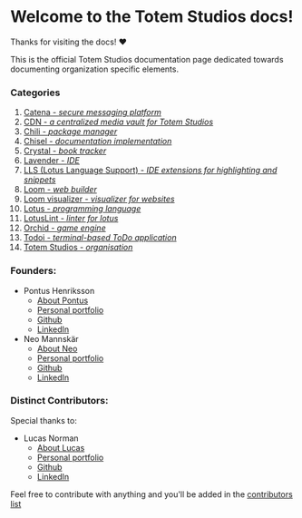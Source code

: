 # Welcome to the Totem Studios docs!

Thanks for visiting the docs! ❤️

This is the official Totem Studios documentation page dedicated towards documenting organization specific elements.

### Categories

1. [Catena - _secure messaging platform_](/catena.md)
2. [CDN - _a centralized media vault for Totem Studios_](/catena.md)
3. [Chili - _package manager_](/chili.md)
4. [Chisel - _documentation implementation_](/chisel.md)
5. [Crystal - _book tracker_](/crystal.md)
6. [Lavender - _IDE_](/lavender.md)
7. [LLS (Lotus Language Support) - _IDE extensions for highlighting and snippets_](/lls.md)
8. [Loom - _web builder_](/loom.md)
9. [Loom visualizer - _visualizer for websites_](/loom-visualizer.md)
10. [Lotus - _programming language_](/lotus.md)
11. [LotusLint - _linter for lotus_](/lotuslint.md)
12. [Orchid - _game engine_](/orchid.md)
13. [Todoi - _terminal-based ToDo application_](/todoi.md)
14. [Totem Studios - _organisation_](/totemstudios.md)

### Founders:

- Pontus Henriksson
  - [About Pontus](/pontus.md)
  - [Personal portfolio](https://pontushenriksson.com)
  - [Github](https://github.com/pontushenriksson)
  - [LinkedIn](https://www.linkedin.com/in/pontushenriksson/)
- Neo Mannskär
  - [About Neo](/neo.md)
  - [Personal portfolio](https://neo.mannskar.com)
  - [Github](https://github.com/Nenne375)
  - [LinkedIn](https://www.linkedin.com/in/neo-mannskar/)

### Distinct Contributors:

Special thanks to:

- Lucas Norman
  - [About Lucas](/lucas.md)
  - [Personal portfolio]()
  - [Github](https://github.com/lucasnorman07)
  - [LinkedIn](https://www.linkedin.com/in/lucasnorman07/)

Feel free to contribute with anything and you'll be added in the [contributors list](/contributors.md)
